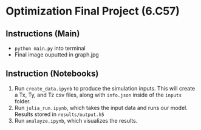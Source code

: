 # Optimization Final Project (6.C57)
## Instructions (Main)
- `python main.py` into terminal
- Final image ouputted in graph.jpg



## Instruction (Notebooks)
1. Run `create_data.ipynb` to produce the simulation inputs. This will create a Tx, Ty, and Tz csv files, along with `info.json` inside of the `inputs` folder. 
2. Run `julia_run.ipynb`, which takes the input data and runs our model. Results stored in `results/output.h5`
3. Run `analayze.ipynb`, which visualizes the results. 